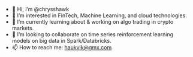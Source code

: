 - 👋 Hi, I’m @chrysshawk
- 👀 I’m interested in FinTech, Machine Learning, and cloud technologies.
- 🌱 I’m currently learning about & working on algo trading in crypto markets.
- 💞️ I’m looking to collaborate on time series reinforcement learning models on big data in Spark/Databricks.
- 📫 How to reach me: haukvik@gmx.com

<!---
chrysshawk/chrysshawk is a ✨ special ✨ repository because its `README.md` (this file) appears on your GitHub profile.
You can click the Preview link to take a look at your changes.
--->
